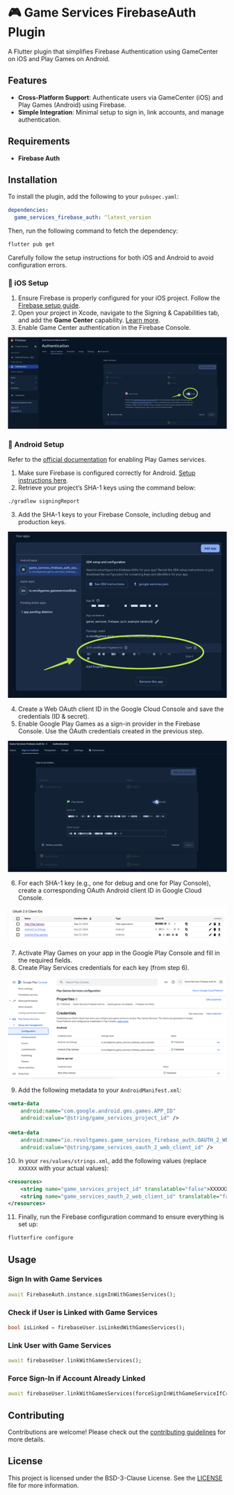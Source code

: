 
# 🎮 Game Services FirebaseAuth Plugin

A Flutter plugin that simplifies Firebase Authentication using GameCenter on iOS and Play Games on Android.

## Features

- **Cross-Platform Support**: Authenticate users via GameCenter (iOS) and Play Games (Android) using Firebase.
- **Simple Integration**: Minimal setup to sign in, link accounts, and manage authentication.

## Requirements

- **Firebase Auth**

## Installation

To install the plugin, add the following to your `pubspec.yaml`:

```yaml
dependencies:
  game_services_firebase_auth: ^latest_version
```

Then, run the following command to fetch the dependency:

```bash
flutter pub get
```

Carefully follow the setup instructions for both iOS and Android to avoid configuration errors.

### 🍏 iOS Setup

1. Ensure Firebase is properly configured for your iOS project. Follow the [Firebase setup guide](https://firebase.google.com/docs/flutter/setup?platform=ios).
2. Open your project in Xcode, navigate to the Signing & Capabilities tab, and add the **Game Center** capability. [Learn more](https://developer.apple.com/documentation/gamekit/enabling_and_configuring_game_center/).
3. Enable Game Center authentication in the Firebase Console.

![Firebase Activate Game Center](./blob/firebase_activate_game_center.png)

### 🤖 Android Setup

Refer to the [official documentation](https://developers.google.com/games/services/console/enabling) for enabling Play Games services.

1. Make sure Firebase is configured correctly for Android. [Setup instructions here](https://firebase.google.com/docs/flutter/setup?platform=android).
2. Retrieve your project’s SHA-1 keys using the command below:

```bash
./gradlew signingReport
```

3. Add the SHA-1 keys to your Firebase Console, including debug and production keys.

![Firebase Android SHA-1](./blob/firebase_android_sha1.png)

4. Create a Web OAuth client ID in the Google Cloud Console and save the credentials (ID & secret).
5. Enable Google Play Games as a sign-in provider in the Firebase Console. Use the OAuth credentials created in the previous step.

![Firebase Sign-In Method](./blob/firebase_android_sign_in_method.png)

6. For each SHA-1 key (e.g., one for debug and one for Play Console), create a corresponding OAuth Android client ID in Google Cloud Console.

![GCP OAuth Keys](./blob/gcp_oauth_keys.png)

7. Activate Play Games on your app in the Google Play Console and fill in the required fields.
8. Create Play Services credentials for each key (from step 6).

![Google Play Keys](./blob/google_play_keys.png)

9. Add the following metadata to your `AndroidManifest.xml`:

```xml
<meta-data
    android:name="com.google.android.gms.games.APP_ID"
    android:value="@string/game_services_project_id" />

<meta-data
    android:name="io.revoltgames.game_services_firebase_auth.OAUTH_2_WEB_CLIENT_ID"
    android:value="@string/game_services_oauth_2_web_client_id" />
```

10. In your `res/values/strings.xml`, add the following values (replace `XXXXXX` with your actual values):

```xml
<resources>
    <string name="game_services_project_id" translatable="false">XXXXXX</string>
    <string name="game_services_oauth_2_web_client_id" translatable="false">XXXXXX</string>
</resources>
```

11. Finally, run the Firebase configuration command to ensure everything is set up:

```bash
flutterfire configure
```

## Usage

### Sign In with Game Services

```dart
await FirebaseAuth.instance.signInWithGamesServices();
```

### Check if User is Linked with Game Services

```dart
bool isLinked = firebaseUser.isLinkedWithGamesServices();
```

### Link User with Game Services

```dart
await firebaseUser.linkWithGamesServices();
```

### Force Sign-In if Account Already Linked

```dart
await firebaseUser.linkWithGamesServices(forceSignInWithGameServiceIfCredentialAlreadyUsed: true);
```

## Contributing

Contributions are welcome! Please check out the [contributing guidelines](CONTRIBUTING.md) for more details.

## License

This project is licensed under the BSD-3-Clause License. See the [LICENSE](LICENSE) file for more information.
